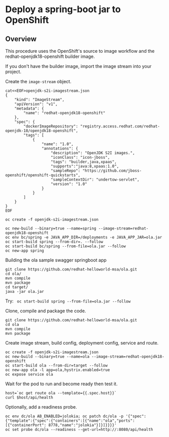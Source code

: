 # Deploy a spring-boot jar to OpenShift 
## Overview
This procedure uses the OpenShift's source to image workflow and the redhat-openjdk18-openshift builder image.

If you don't have the builder image, import the image stream into your project.

Create the ```image-stream``` object.

```
cat<<EOF>openjdk-s2i-imagestream.json
{
    "kind": "ImageStream",
    "apiVersion": "v1",
    "metadata": {
        "name": "redhat-openjdk18-openshift"
    },
    "spec": {
        "dockerImageRepository": "registry.access.redhat.com/redhat-openjdk-18/openjdk18-openshift",
        "tags": [
            {
                "name": "1.0",
                "annotations": {
                    "description": "OpenJDK S2I images.",
                    "iconClass": "icon-jboss",
                    "tags": "builder,java,xpaas",
                    "supports":"java:8,xpaas:1.0",
                    "sampleRepo": "https://github.com/jboss-openshift/openshift-quickstarts",
                    "sampleContextDir": "undertow-servlet",
                    "version": "1.0"
                }
            }
        ]
    }
}
EOF
```

```
oc create -f openjdk-s2i-imagestream.json
```

```
oc new-build --binary=true --name=spring --image-stream=redhat-openjdk18-openshift
oc env bc/spring -e JAVA_APP_DIR=/deployments -e JAVA_APP_JAR=ola.jar
oc start-build spring --from-dir=. --follow
oc start-build bc/spring --from-file=ola.jar --follow
oc new-app spring
```

Building the ola sample swagger springboot app

```
git clone https://github.com/redhat-helloworld-msa/ola.git
cd ola/
mvn compile
mvn package
cd target/
java -jar ola.jar
```

Try: 
``` oc start-build spring --from-file=ola.jar --follow```


Clone, compile and package the code.
```
git clone https://github.com/redhat-helloworld-msa/ola.git
cd ola
mvn compile
mvn package
```

Create image stream, build config, deployment config, service and route.
```
oc create -f openjdk-s2i-imagestream.json
oc new-build --binary=true --name=ola --image-stream=redhat-openjdk18-openshift
oc start-build ola --from-dir=target --follow
oc new-app ola -l app=ola,hystrix.enabled=true
oc expose service ola
```

Wait for the pod to run and become ready then test it.

```
host=`oc get route ola --template={{.spec.host}}`
curl $host/api/health
```

Optionally, add a readiness probe.
```
oc env dc/ola AB_ENABLED=jolokia; oc patch dc/ola -p '{"spec":{"template":{"spec":{"containers":[{"name":"ola","ports":[{"containerPort": 8778,"name":"jolokia"}]}]}}}}'
oc set probe dc/ola --readiness --get-url=http://:8080/api/health
```